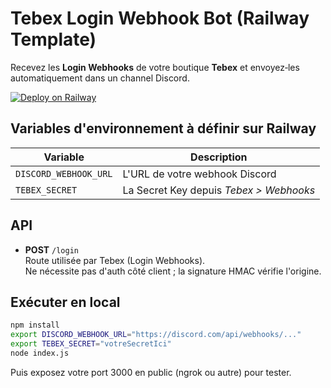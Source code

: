 # Tebex Login Webhook Bot (Railway Template)

Recevez les **Login Webhooks** de votre boutique **Tebex** et envoyez‑les automatiquement dans un channel Discord.

[![Deploy on Railway](https://railway.app/button.svg)](https://railway.app/new/template?template=https://github.com/USERNAME/REPO)

## Variables d'environnement à définir sur Railway

| Variable             | Description                              |
|----------------------|------------------------------------------|
| `DISCORD_WEBHOOK_URL`| L'URL de votre webhook Discord           |
| `TEBEX_SECRET`       | La Secret Key depuis *Tebex > Webhooks*  |

## API

- **POST** `/login`  
  Route utilisée par Tebex (Login Webhooks).  
  Ne nécessite pas d'auth côté client ; la signature HMAC vérifie l'origine.

## Exécuter en local

```bash
npm install
export DISCORD_WEBHOOK_URL="https://discord.com/api/webhooks/..."
export TEBEX_SECRET="votreSecretIci"
node index.js
```

Puis exposez votre port 3000 en public (ngrok ou autre) pour tester.
